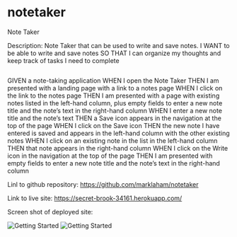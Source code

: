 # notetaker
Note Taker 

Description:
 Note Taker that can be used to write and save notes. I WANT to be able to write and save notes
SO THAT I can organize my thoughts and keep track of tasks I need to complete
```

```
GIVEN a note-taking application
WHEN I open the Note Taker
THEN I am presented with a landing page with a link to a notes page
WHEN I click on the link to the notes page
THEN I am presented with a page with existing notes listed in the left-hand column, plus empty fields to enter a new note title and the note’s text in the right-hand column
WHEN I enter a new note title and the note’s text
THEN a Save icon appears in the navigation at the top of the page
WHEN I click on the Save icon
THEN the new note I have entered is saved and appears in the left-hand column with the other existing notes
WHEN I click on an existing note in the list in the left-hand column
THEN that note appears in the right-hand column
WHEN I click on the Write icon in the navigation at the top of the page
THEN I am presented with empty fields to enter a new note title and the note’s text in the right-hand column




Linl to github repository: 
https://github.com/marklaham/notetaker

Link to live site:
https://secret-brook-34161.herokuapp.com/


Screen shot of deployed site:


![Getting Started](./ScreensshotNoteTaker1.png) 
![Getting Started](./ScreensshotNoteTaker2.png) 